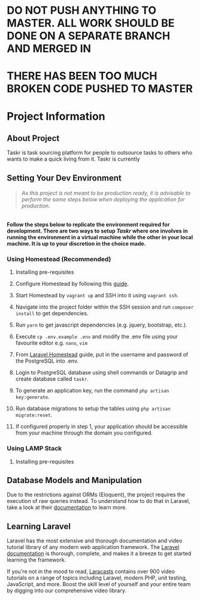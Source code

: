 # DO NOT PUSH ANYTHING TO MASTER. ALL WORK SHOULD BE DONE ON A SEPARATE BRANCH AND MERGED IN
# THERE HAS BEEN TOO MUCH BROKEN CODE PUSHED TO MASTER

# Project Information

## About Project
Taskr is task sourcing platform for people to outsource tasks to others who wants to make a quick living from it. Taskr is currently 

## Setting Your Dev Environment
> ###### As this project is not meant to be production ready, it is advisable to perform the same steps below when deploying the application for production.

#### Follow the steps below to replicate the environment required for development. There are two ways to setup _Taskr_ where one involves in running the environment in a virtual machine while the other in your local machine. It is up to your discretion in the choice made.

### Using Homestead (Recommended)
1. Installing pre-requisites

1. Configure Homestead by following this [guide](https://laravel.com/docs/5.4/homestead).
2. Start Homestead by `vagrant up` and SSH into it using `vagrant ssh`.
3. Navigate into the project folder within the SSH session and run `composer install` to get dependencies.
4. Run `yarn` to get javascript dependencies (e.g. jquery, bootstrap, etc.).
5. Execute `cp .env.example .env` and modify the .env file using your favourite editor e.g. `nano`, `vim`
6. From [Laravel Homestead](https://laravel.com/docs/5.4/homestead) guide, put in the username and password of the PostgreSQL into .env.
7. Login to PostgreSQL database using shell commands or Datagrip and create database called `taskr`.
8. To generate an application key, run the command `php artisan key:generate`.
9. Run database migrations to setup the tables using `php artisan migrate:reset`.
10. If configured properly in step 1, your application should be accessible from your machine through the domain you configured.

### Using LAMP Stack
1. Installing pre-requisites

## Database Models and Manipulation
Due to the restrictions against ORMs (Eloquent), the project requires the execution of raw queries instead. To understand how to do that in Laravel, take a look at their [documentation](https://laravel.com/docs/5.4/database#running-queries) to learn more. 

## Learning Laravel
Laravel has the most extensive and thorough documentation and video tutorial library of any modern web application framework. The [Laravel documentation](https://laravel.com/docs) is thorough, complete, and makes it a breeze to get started learning the framework.

If you're not in the mood to read, [Laracasts](https://laracasts.com) contains over 900 video tutorials on a range of topics including Laravel, modern PHP, unit testing, JavaScript, and more. Boost the skill level of yourself and your entire team by digging into our comprehensive video library.
